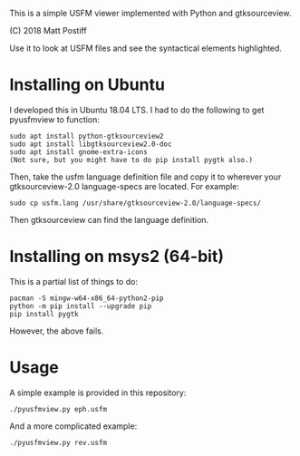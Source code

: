This is a simple USFM viewer implemented with Python and gtksourceview.

(C) 2018 Matt Postiff

Use it to look at USFM files and see the syntactical elements
highlighted.

# Installing on Ubuntu

I developed this in Ubuntu 18.04 LTS. I had to do the following to
get pyusfmview to function:

    sudo apt install python-gtksourceview2
    sudo apt install libgtksourceview2.0-doc
    sudo apt install gnome-extra-icons
    (Not sure, but you might have to do pip install pygtk also.)

Then, take the usfm language definition file and copy it to 
wherever your gtksourceview-2.0 language-specs are located. 
For example:

    sudo cp usfm.lang /usr/share/gtksourceview-2.0/language-specs/

Then gtksourceview can find the language definition.

# Installing on msys2 (64-bit)

This is a partial list of things to do:

    pacman -S mingw-w64-x86_64-python2-pip
    python -m pip install --upgrade pip
    pip install pygtk

However, the above fails.

# Usage

A simple example is provided in this repository:

    ./pyusfmview.py eph.usfm

And a more complicated example:

    ./pyusfmview.py rev.usfm
